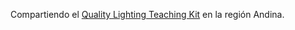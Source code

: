 Compartiendo el [Quality Lighting Teaching Kit](http://www.noao.edu/education/qltkit.php) 
en la región Andina.

